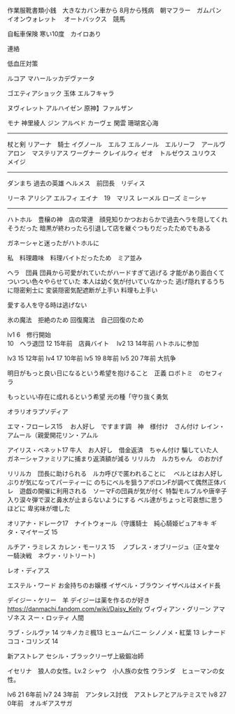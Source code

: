 作業服靴書類小銭　大きなカバン車から
8月から残病　朝マフラー　ガムパン
イオンウォレット　
オートバックス　競馬

自転車保険
寒い10度　カイロあり

連絡　

低血圧対策

ルコア
マハールッカデヴァータ

ゴエティアショック
玉体
エルフキャラ

ヌヴィレット
アルハイゼン
原神】ファルザン

モナ
神里綾人
ジン
アルベド
カーヴェ
閑雲
珊瑚宮心海



-----------------------------

杖と剣
リアーナ　騎士
イグノール　エルフ
エルノール　エルリーフ　アールヴ
アロン　マステリアス
ワーグナー
クレイルウィ
ゼオ　トルゼウス
ユリウス　メイジ


----------------------------

ダンまち
過去の英雄
ヘルメス　前団長　リディス

リーネ
アリシア
エルフィ
エイナ　19　マリス
レーメル
ローズ
ミーシャ

------------------------------


ハトホル　豊穣の神　店の常連　顔見知りかつおおらかで過去ヘラを隠してくれそうだった
暗黒が終わったら引退して店を継ぐつもりだったためでもある　

ガネーシャと迷ったがハトホルに


私　料理趣味　料理バイトだったため　ミア並み


ヘラ　団員
団員から可愛がれていたがハードすぎて逃げる
才能があり面白くてついつい色々やらせていた
本人は幼く気が付いていなかった
逃げ隠れするうちに隠密剣士に
変装隠密気配遮断が上手い
料理も上手い


愛する人を守る時は逃げない


氷の魔法　拒絶のため
回復魔法　自己回復のため


lv1 6　修行開始　          
    10　ヘラ退団 
    12 15年前　店員バイト　
lv2 13 14年前     ハトホルに参加
 
lv3 15 12年前
lv4 17 10年前
lv5 19 8年前
lv5 20 7年前 大抗争

明日がもっと良い日になるという希望を抱けること　正義
ロボトミ　のセフィラ

もっといい存在に成れるという希望
光の種「守り抜く勇気

オラリオラプソディア

エマ・フローレス15 　お人好し　ですます調　神　様付け　さん付け
レイン・アムール（親愛開花リン・アムル

アイリス・ベネット17 牛人　お人好し　借金返済　ちゃん付け
騙していた人　ガネーシャファミリアに捕まり返済額が減る
リリルカ　ルカちゃん　のおかげ


リリルカ　団長に助けられる　ルカ呼びで匿われることに　
ベルとはお人好しぶりが気になってパーティーに
のちにベルを狙うアポロンFが調べて偶然正体バレ　遊戯の開催に利用される　ソーマFの団員が気が付く
特製モルブルや唐辛子入り涙々弾で涙と鼻水が止まらないようにする
ベル達がちょっと可哀想に思うほどに
卑劣味が増した


オリアナ・ドレーク17　ナイトウォール（守護騎士　純心騎姫ピュアキキ
ギタ・マイヤーズ 15


ルチア・ラミレス 
カレン・モーリス 15　
ノブレス・オブリージュ（正々堂々　一騎決戦　ネヴァ・リトリート)

レオ・ディアス 

エステル・ワード  お金持ちのお嬢様
イザベル・ブラウン イザベルはメイド長


デイジー・ケリー　羊 デイジーは薬を作るのが好き https://danmachi.fandom.com/wiki/Daisy_Kelly
ヴィヴィアン・グリーン アマゾネス
スー・ロッティ 人間



ラブ・シルヴァ 14
ツキノカミ楓13 ヒュームバニー
シノノメ・紅葉 13 レナード 
ココ・コリンズ 14

新アストレア
セシル・ブラックリーザ上級鍛冶師

イセリナ　狼人の女性。Lv.2
シャウ　小人族の女性
ウランダ　ヒューマンの女性。

lv6 21 6年前
lv7 24 3年前　アンタレス討伐　アストレアとアルテミスで
lv8 27 0年前　オルギアスサガ






